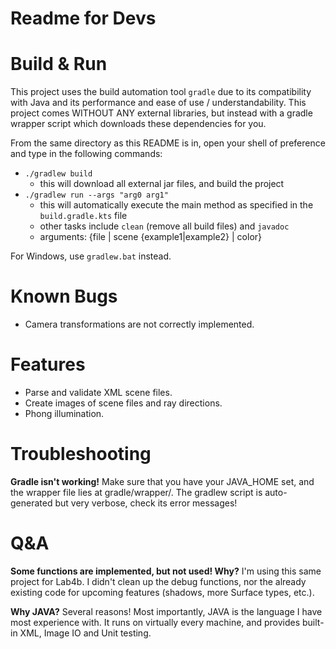 # Readme for Devs

# Build & Run
This project uses the build automation tool `gradle` due to its 
compatibility with Java and its performance and ease of use / understandability. 
This project comes WITHOUT ANY external libraries, but instead with a gradle 
wrapper script which downloads these dependencies for you.

From the same directory as this README is in, open your shell of preference and
type in the following commands: 

- `./gradlew build`
    - this will download all external jar files, and build the project
- `./gradlew run --args "arg0 arg1"`
    - this will automatically execute the main method as specified in the `build.gradle.kts` file
    - other tasks include `clean` (remove all build files) and `javadoc`
    - arguments: {file <filename> | scene {example1|example2} | color}
    
For Windows, use `gradlew.bat` instead.

# Known Bugs #
- Camera transformations are not correctly implemented. 

# Features # 
- Parse and validate XML scene files. 
- Create images of scene files and ray directions. 
- Phong illumination. 

# Troubleshooting

**Gradle isn't working!**
Make sure that you have your JAVA_HOME set, and the wrapper file lies at gradle/wrapper/.
The gradlew script is auto-generated but very verbose, check its error messages!

# Q&A

**Some functions are implemented, but not used! Why?**
I'm using this same project for Lab4b. I didn't clean up the debug functions, 
nor the already existing code for upcoming features (shadows, more Surface types, etc.).

**Why JAVA?**
Several reasons! Most importantly, JAVA is the language I have most experience with. 
It runs on virtually every machine, and provides built-in XML, Image IO and Unit testing.